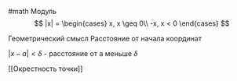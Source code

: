 #math 
Модуль
$$
|x| = 
\begin{cases}
x, x \geq 0\\
-x, x < 0
\end{cases}
$$

Геометрический смысл
Расстояние от начала координат

$|x-a| <\delta$  - расстояние от a меньше $\delta$

[[Окрестность точки]]